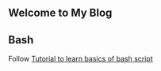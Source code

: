## Welcome to My Blog

## Bash

Follow [Tutorial to learn basics of bash script](http://sureshannapureddy.github.io/bash-basic-scripts.html)
